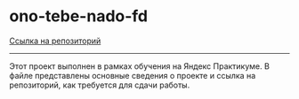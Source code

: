 # ono-tebe-nado-fd

[Ссылка на репозиторий](https://github.com/sargsyan-felix/ono-tebe-nado-fd)

---

Этот проект выполнен в рамках обучения на Яндекс Практикуме. В файле представлены основные сведения о проекте и ссылка на репозиторий, как требуется для сдачи работы.
